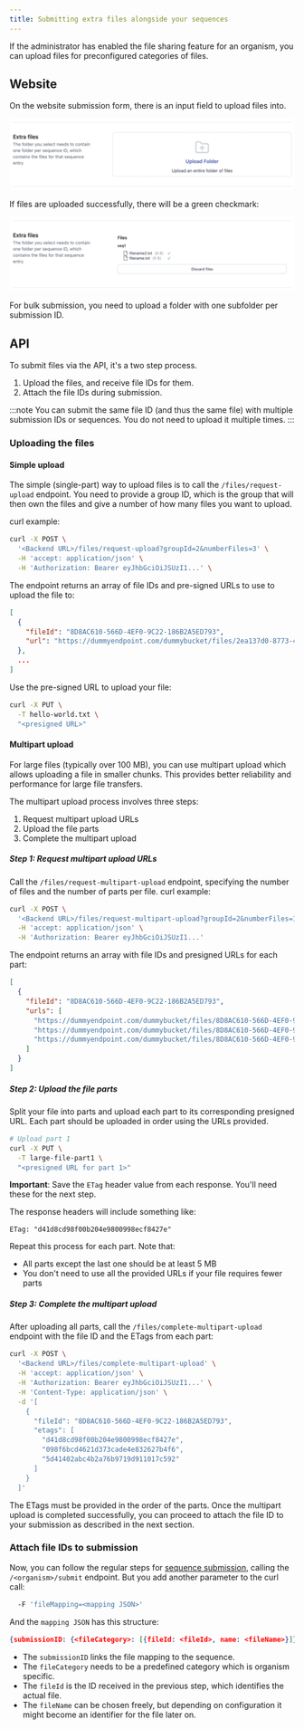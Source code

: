 ```yaml
---
title: Submitting extra files alongside your sequences
---
```


If the administrator has enabled the file sharing feature for an organism, you can upload files for preconfigured categories of files.

## Website

On the website submission form, there is an input field to upload files into.

![The extra files component](../../../assets/ExtraFilesComponent.png)

If files are uploaded successfully, there will be a green checkmark:

![The extra files component](../../../assets/ExtraFilesUploaded.png)

For bulk submission, you need to upload a folder with one subfolder per submission ID.

## API

To submit files via the API, it's a two step process.

1. Upload the files, and receive file IDs for them.
2. Attach the file IDs during submission.

:::note
You can submit the same file ID (and thus the same file) with multiple submission IDs or sequences.
You do not need to upload it multiple times.
:::

### Uploading the files

#### Simple upload

The simple (single-part) way to upload files is to call the `/files/request-upload` endpoint.
You need to provide a group ID, which is the group that will then own the files and give a number of how many files
you want to upload.

curl example:

```bash
curl -X POST \
  '<Backend URL>/files/request-upload?groupId=2&numberFiles=3' \
  -H 'accept: application/json' \
  -H 'Authorization: Bearer eyJhbGciOiJSUzI1...' \
```

The endpoint returns an array of file IDs and pre-signed URLs to use to upload the file to:

```json
[
  {
    "fileId": "8D8AC610-566D-4EF0-9C22-186B2A5ED793",
    "url": "https://dummyendpoint.com/dummybucket/files/2ea137d0-8773-4e0a-a9aa-5591de12ff23?X-Amz-Algorithm=AWS4-HMAC-SHA256&X-Amz-Credential=dummyaccesskey%2F20250330%2Fdummyregion%2Fs3%2Faws4_request&X-Amz-Date=20250330T184050Z&X-Amz-Expires=1800&X-Amz-SignedHeaders=host&X-Amz-Signature=9717e8d8c8242d0d266f816c665d78b1d842de5286fb59e37329f090e9bb0b9e"
  },
  ...
]
```

Use the pre-signed URL to upload your file:

```bash
curl -X PUT \
  -T hello-world.txt \
  "<presigned URL>"
```

#### Multipart upload

For large files (typically over 100 MB), you can use multipart upload which allows uploading a file in smaller chunks.
This provides better reliability and performance for large file transfers.

The multipart upload process involves three steps:

1. Request multipart upload URLs
2. Upload the file parts
3. Complete the multipart upload

##### Step 1: Request multipart upload URLs

Call the `/files/request-multipart-upload` endpoint, specifying the number of files and the number of parts per file. curl example:

```bash
curl -X POST \
  '<Backend URL>/files/request-multipart-upload?groupId=2&numberFiles=1&numberParts=3' \
  -H 'accept: application/json' \
  -H 'Authorization: Bearer eyJhbGciOiJSUzI1...'
```

The endpoint returns an array with file IDs and presigned URLs for each part:

```json
[
  {
    "fileId": "8D8AC610-566D-4EF0-9C22-186B2A5ED793",
    "urls": [
      "https://dummyendpoint.com/dummybucket/files/8D8AC610-566D-4EF0-9C22-186B2A5ED793?partNumber=1&X-Amz-Algorithm=...",
      "https://dummyendpoint.com/dummybucket/files/8D8AC610-566D-4EF0-9C22-186B2A5ED793?partNumber=2&X-Amz-Algorithm=...",
      "https://dummyendpoint.com/dummybucket/files/8D8AC610-566D-4EF0-9C22-186B2A5ED793?partNumber=3&X-Amz-Algorithm=..."
    ]
  }
]
```

##### Step 2: Upload the file parts

Split your file into parts and upload each part to its corresponding presigned URL. Each part should be uploaded in order using the URLs provided.

```bash
# Upload part 1
curl -X PUT \
  -T large-file-part1 \
  "<presigned URL for part 1>"
```

**Important**: Save the `ETag` header value from each response. You'll need these for the next step.

The response headers will include something like:

```
ETag: "d41d8cd98f00b204e9800998ecf8427e"
```

Repeat this process for each part. Note that:

- All parts except the last one should be at least 5 MB
- You don't need to use all the provided URLs if your file requires fewer parts

##### Step 3: Complete the multipart upload

After uploading all parts, call the `/files/complete-multipart-upload` endpoint with the file ID and the ETags from each part:

```bash
curl -X POST \
  '<Backend URL>/files/complete-multipart-upload' \
  -H 'accept: application/json' \
  -H 'Authorization: Bearer eyJhbGciOiJSUzI1...' \
  -H 'Content-Type: application/json' \
  -d '[
    {
      "fileId": "8D8AC610-566D-4EF0-9C22-186B2A5ED793",
      "etags": [
        "d41d8cd98f00b204e9800998ecf8427e",
        "098f6bcd4621d373cade4e832627b4f6",
        "5d41402abc4b2a76b9719d911017c592"
      ]
    }
  ]'
```

The ETags must be provided in the order of the parts. Once the multipart upload is completed successfully,
you can proceed to attach the file ID to your submission as described in the next section.

### Attach file IDs to submission

Now, you can follow the regular steps for [sequence submission](../submit-sequences/), calling the `/<organism>/submit` endpoint.
But you add another parameter to the curl call:

```bash
  -F 'fileMapping=<mapping JSON>'
```

And the `mapping JSON` has this structure:

```json
{submissionID: {<fileCategory>: [{fileId: <fileId>, name: <fileName>}]}}
```

- The `submissionID` links the file mapping to the sequence.
- The `fileCategory` needs to be a predefined category which is organism specific.
- The `fileId` is the ID received in the previous step, which identifies the actual file.
- The `fileName` can be chosen freely, but depending on configuration it might become an identifier for the file later on.
